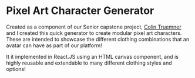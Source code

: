 # Pixel Art Character Generator

Created as a component of our Senior capstone project, [Colin Truemner](https://github.com/CJT157) and I created
this quick generator to create modular pixel art characters. These are intended to showcase the different clothing
combinations that an avatar can have as part of our platform!

It it implemented in React.JS using an HTML canvas component, and is highly reusable and extendable to many different
clothing styles and options!



